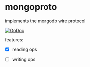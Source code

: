 mongoproto
==========

implements the mongodb wire protocol

[![GoDoc](https://godoc.org/github.com/tmc/migratory/cmd/migratory?status.svg)](http://godoc.org/github.com/tmc/migratory/cmd/migratory)

features:

 - [x] reading ops
 - [ ] writing ops

